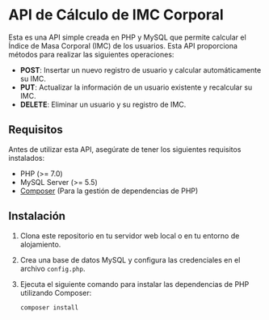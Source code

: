 # API de Cálculo de IMC Corporal

Esta es una API simple creada en PHP y MySQL que permite calcular el Índice de Masa Corporal (IMC) de los usuarios. Esta API proporciona métodos para realizar las siguientes operaciones:

- **POST**: Insertar un nuevo registro de usuario y calcular automáticamente su IMC.
- **PUT**: Actualizar la información de un usuario existente y recalcular su IMC.
- **DELETE**: Eliminar un usuario y su registro de IMC.

## Requisitos

Antes de utilizar esta API, asegúrate de tener los siguientes requisitos instalados:

- PHP (>= 7.0)
- MySQL Server (>= 5.5)
- [Composer](https://getcomposer.org/) (Para la gestión de dependencias de PHP)

## Instalación

1. Clona este repositorio en tu servidor web local o en tu entorno de alojamiento.

2. Crea una base de datos MySQL y configura las credenciales en el archivo `config.php`.

3. Ejecuta el siguiente comando para instalar las dependencias de PHP utilizando Composer:

   ```bash
   composer install
